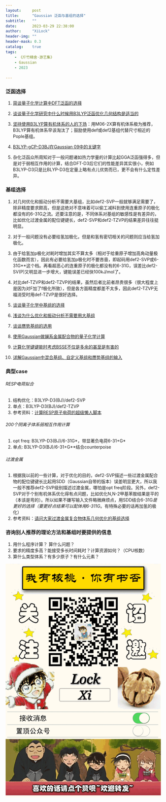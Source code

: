 ```yaml
---
layout:     post
title:      "Gaussian 泛函与基组的选择"
subtitle:   ""
date:       2023-03-29 22:38:00
author:     "XiLock"
header-img: ""
header-mask: 0.3
catalog:    true
tags:
    - 《斤竹精舍·游艺集》
    - Gaussian
    - 2023

---
```


### 泛函选择

1. [简谈量子化学计算中DFT泛函的选择](http://sobereva.com/272)
1. [谈谈量子化学研究中什么时候用B3LYP泛函优化几何结构是适当的](http://sobereva.com/557)
1. [坚持使用B3LYP算有机体系的人的下场](http://bbs.keinsci.com/thread-12773-1-1.html)：用M06-2X算有机体系极为推荐，B3LYP算有机体系早该淘汰了；鼓励使用def或def2基组代替尺寸相近的Pople基组。
1. [B3LYP-gCP-D3BJ在Gaussian 09中的关键字](http://bbs.keinsci.com/thread-1990-1-1.html)


1. 杂化泛函众所周知对于一般问题诸如热力学量的计算比起GGA泛函强得多，但是对于弱相互作用的计算，结合DFT-D3后它们的性能差异其实很小，例如B3LYP-D3只是比BLYP-D3在定量上略有点儿优势而已，更不会有什么定性差异。

### 基组选择

1. 对几何优化和振动分析不需要大基组，比如def2-SVP一般就够满足需要了，除非精度要求颇高，但是这绝对不意味着可以偷工减料到使用连重原子的极化都没有的6-31G之流。还要注意的是，不同体系对基组的敏感性是有差异的，比如优化过渡金属的配位键键长，def2-SVP和def2-TZVP的结果差异往往挺明显。
1. 对于一般问题没有必要给氢加极化，但是和氢有密切相关的问题则应当给氢加极化。
1. 由于给氢加p极化对耗时增加其实不算太多（相对于给重原子增加高角动量极化函数而言），因此有必要给氢加p极化时不要吝啬，即起码用def2-SVP或6-31G**这个档。再看超恶心的连重原子的极化都没有的6-31G，误差比def2-SV(P)又明显进一步增大，键能误差已经快100kJ/mol了。
1. 对比def-TZVP和def2-TZVP的结果，虽然后者比前者昂贵很多（很大程度上是因为对F加了f极化所致），但是各方面精度都差不太多，因此def2-TZVP无福消受时用def-TZVP是很好选择。

1. [谈谈量子化学中基组的选择](http://sobereva.com/336)
1. [浅谈为什么优化和振动分析不需要用大基组](http://sobereva.com/387)
1. [谈谈赝势基组的选用](http://sobereva.com/373)
1. [使用Gaussian做镧系金属配合物的量子化学计算](http://sobereva.com/581)
1. [计算化学键键能时考虑BSSE不仅是多余的甚至是有害的](http://sobereva.com/381)
1. [详解Gaussian中混合基组、自定义基组和赝势基组的输入](http://sobereva.com/60)

### 典型case
###### RESP电荷拟合
1. 结构优化：B3LYP-D3(BJ)/def2-SVP
1. 单点：B3LYP-D3(BJ)/def2-TZVP
1. 参考资料：[计算RESP原子电荷的超级懒人脚本](http://sobereva.com/476)

###### 200个阴离子体系弱相互作用计算
1. opt freq: B3LYP-D3(BJ)/6-31G*，带显著负电荷6-31+G*
1. 单点: B3LYP-D3(BJ)/6-31+G**结合counterpoise

###### 过渡金属
1. 根据我以前的一些计算，对于优化的目的，def2-SVP描述一些过渡金属配合物的配位键键长比起用SDD（Gaussian自带的版本）误差明显更大，所以我一般不推荐def2-SVP级别描述过渡金属，哪怕是opt freq阶段。另外，def2-SVP对于个别有机体系优化得有点问题，比如优化N,N-2甲基苯胺结果是平的（本该是弯的）。所以如果不嫌写输入文件略微麻烦点，用SDD结合6-31G*是更好的选择（要更好点结果可以配体用6-311G*。有特殊必要的话再加氢的极化）
1. 参考资料：[请问大家过渡金属复合物体系几何优化的基组选择](http://bbs.keinsci.com/thread-32433-1-1.html)

### 咨询别人推荐的理论方法和基组时要提供的信息
1. 用什么程序计算？ 算什么问题？
1. 要求的精度多高？能接受多长时间耗时？计算资源如何？（CPU核数）
1. 算什么类型体系？有多少原子？有什么元素？

![](/img/wc-tail.GIF)
